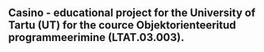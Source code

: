 ## Casino - educational project for the University of Tartu (UT) for the cource Objektorienteeritud programmeerimine (LTAT.03.003).
